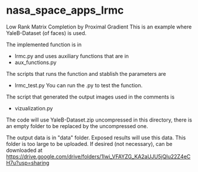 # nasa_space_apps_lrmc
Low Rank Matrix Completion by Proximal Gradient
This is an example where YaleB-Dataset (of faces) is used.


The implemented function is in
- lrmc.py
and uses auxiliary functions that are in
- aux_functions.py

The scripts that runs the function and stablish the parameters are
- lrmc_test.py
You can run the .py to test the function.

The script that generated the output images used in the comments is
- vizualization.py

The code will use YaleB-Dataset.zip uncompressed in this directory, there is an empty folder to be replaced by the uncompressed one.

The output data is in "data" folder. Exposed results will use this data. This folder is too large to be uploaded. If desired (not necessary), can be downloaded at
https://drive.google.com/drive/folders/1lwi_VFAYZG_KA2aUJU5jQIu22Z4eCH7u?usp=sharing


